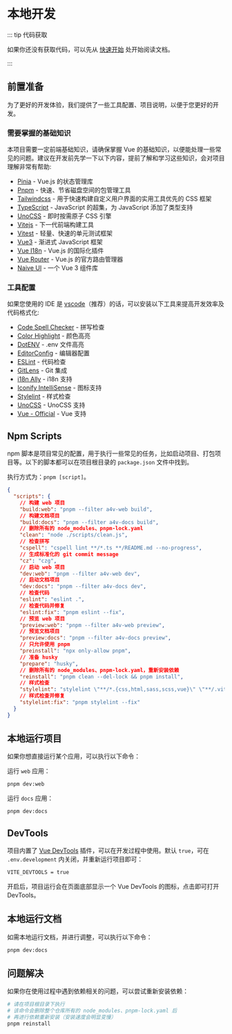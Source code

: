 # 本地开发

::: tip 代码获取

如果你还没有获取代码，可以先从 [快速开始](../introduction/quick-start.md) 处开始阅读文档。

:::

## 前置准备

为了更好的开发体验，我们提供了一些工具配置、项目说明，以便于您更好的开发。

### 需要掌握的基础知识

本项目需要一定前端基础知识，请确保掌握 Vue 的基础知识，以便能处理一些常见的问题。建议在开发前先学一下以下内容，提前了解和学习这些知识，会对项目理解非常有帮助:

- [Pinia](https://pinia.vuejs.org/zh/) - Vue.js 的状态管理库
- [Pnpm](https://pnpm.io/zh/) - 快速、节省磁盘空间的包管理工具
- [Tailwindcss](https://www.tailwindcss.cn/) - 用于快速构建自定义用户界面的实用工具优先的 CSS 框架
- [TypeScript](https://www.typescriptlang.org/zh/) - JavaScript 的超集，为 JavaScript 添加了类型支持
- [UnoCSS](https://unocss.dev/) - 即时按需原子 CSS 引擎
- [Vitejs](https://cn.vitejs.dev/) - 下一代前端构建工具
- [Vitest](https://cn.vitest.dev/) - 轻量、快速的单元测试框架
- [Vue3](https://cn.vuejs.org/) - 渐进式 JavaScript 框架
- [Vue I18n](https://vue-i18n.intlify.dev/) - Vue.js 的国际化插件
- [Vue Router](https://router.vuejs.org/zh/) - Vue.js 的官方路由管理器
- [Naive UI](https://www.naiveui.com/zh-CN) - 一个 Vue 3 组件库

### 工具配置

如果您使用的 IDE 是 [vscode](https://code.visualstudio.com/)（推荐）的话，可以安装以下工具来提高开发效率及代码格式化:

- [Code Spell Checker](https://marketplace.visualstudio.com/items?itemName=streetsidesoftware.code-spell-checker) - 拼写检查
- [Color Highlight](https://marketplace.visualstudio.com/items?itemName=naumovs.color-highlight) - 颜色高亮
- [DotENV](https://marketplace.visualstudio.com/items?itemName=mikestead.dotenv) - .env 文件高亮
- [EditorConfig](https://marketplace.visualstudio.com/items?itemName=EditorConfig.EditorConfig) - 编辑器配置
- [ESLint](https://marketplace.visualstudio.com/items?itemName=dbaeumer.vscode-eslint) - 代码检查
- [GitLens](https://marketplace.visualstudio.com/items?itemName=eamodio.gitlens) - Git 集成
- [i18n Ally](https://marketplace.visualstudio.com/items?itemName=Lokalise.i18n-ally) - i18n 支持
- [Iconify IntelliSense](https://marketplace.visualstudio.com/items?itemName=antfu.iconify) - 图标支持
- [Stylelint](https://marketplace.visualstudio.com/items?itemName=stylelint.vscode-stylelint) - 样式检查
- [UnoCSS](https://marketplace.visualstudio.com/items?itemName=antfu.unocss) - UnoCSS 支持
- [Vue - Official](https://marketplace.visualstudio.com/items?itemName=Vue.volar) - Vue 支持

## Npm Scripts

npm 脚本是项目常见的配置，用于执行一些常见的任务，比如启动项目、打包项目等。以下的脚本都可以在项目根目录的 `package.json` 文件中找到。

执行方式为：`pnpm [script]`。

```json
{
  "scripts": {
    // 构建 web 项目
    "build:web": "pnpm --filter a4v-web build",
    // 构建文档项目
    "build:docs": "pnpm --filter a4v-docs build",
    // 删除所有的 node_modules、pnpm-lock.yaml
    "clean": "node ./scripts/clean.js",
    // 检查拼写
    "cspell": "cspell lint **/*.ts **/README.md --no-progress",
    // 生成标准化的 git commit message
    "cz": "czg",
    // 启动 web 项目
    "dev:web": "pnpm --filter a4v-web dev",
    // 启动文档项目
    "dev:docs": "pnpm --filter a4v-docs dev",
    // 检查代码
    "eslint": "eslint .",
    // 检查代码并修复
    "eslint:fix": "pnpm eslint --fix",
    // 预览 web 项目
    "preview:web": "pnpm --filter a4v-web preview",
    // 预览文档项目
    "preview:docs": "pnpm --filter a4v-docs preview",
    // 只允许使用 pnpm
    "preinstall": "npx only-allow pnpm",
    // 准备 husky
    "prepare": "husky",
    // 删除所有的 node_modules、pnpm-lock.yaml，重新安装依赖
    "reinstall": "pnpm clean --del-lock && pnpm install",
    // 样式检查
    "stylelint": "stylelint \"**/*.{css,html,sass,scss,vue}\" \"**/.vitepress/**/*.{css,html,sass,scss,vue}\"",
    // 样式检查并修复
    "stylelint:fix": "pnpm stylelint --fix"
  }
}
```

## 本地运行项目

如果你想直接运行某个应用，可以执行以下命令：

运行 `web` 应用：

```bash
pnpm dev:web
```

运行 `docs` 应用：

```bash
pnpm dev:docs
```

## DevTools

项目内置了 [Vue DevTools](https://devtools-next.vuejs.org/) 插件，可以在开发过程中使用。默认 `true`，可在 `.env.development` 内关闭，并重新运行项目即可：

```bash
VITE_DEVTOOLS = true
```

开启后，项目运行会在页面底部显示一个 Vue DevTools 的图标，点击即可打开 DevTools。

## 本地运行文档

如需本地运行文档，并进行调整，可以执行以下命令：

```bash
pnpm dev:docs
```

## 问题解决

如果你在使用过程中遇到依赖相关的问题，可以尝试重新安装依赖：

```bash
# 请在项目根目录下执行
# 该命令会删除整个仓库所有的 node_modules、pnpm-lock.yaml 后
# 再进行依赖重新安装（安装速度会明显变慢）
pnpm reinstall
```
